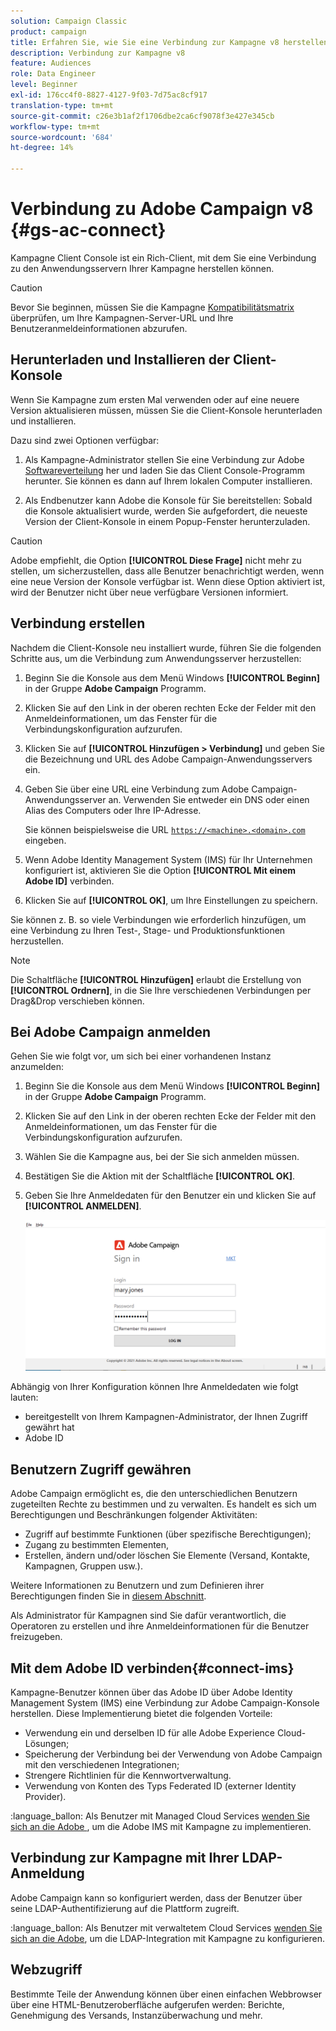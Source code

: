 ```yaml
---
solution: Campaign Classic
product: campaign
title: Erfahren Sie, wie Sie eine Verbindung zur Kampagne v8 herstellen.
description: Verbindung zur Kampagne v8
feature: Audiences
role: Data Engineer
level: Beginner
exl-id: 176cc4f0-8827-4127-9f03-7d75ac8cf917
translation-type: tm+mt
source-git-commit: c26e3b1af2f1706dbe2ca6cf9078f3e427e345cb
workflow-type: tm+mt
source-wordcount: '684'
ht-degree: 14%

---
```


# Verbindung zu Adobe Campaign v8 {#gs-ac-connect}

Kampagne Client Console ist ein Rich-Client, mit dem Sie eine Verbindung zu den Anwendungsservern Ihrer Kampagne herstellen können.

>[!CAUTION]
>
>Bevor Sie beginnen, müssen Sie die Kampagne [Kompatibilitätsmatrix](compatibility-matrix.md) überprüfen, um Ihre Kampagnen-Server-URL und Ihre Benutzeranmeldeinformationen abzurufen.

## Herunterladen und Installieren der Client-Konsole

Wenn Sie Kampagne zum ersten Mal verwenden oder auf eine neuere Version aktualisieren müssen, müssen Sie die Client-Konsole herunterladen und installieren.

Dazu sind zwei Optionen verfügbar:

1. Als Kampagne-Administrator stellen Sie eine Verbindung zur Adobe [Softwareverteilung](https://experience.adobe.com/#/downloads/content/software-distribution/encampaign.html) her und laden Sie das Client Console-Programm herunter. Sie können es dann auf Ihrem lokalen Computer installieren.

1. Als Endbenutzer kann Adobe die Konsole für Sie bereitstellen: Sobald die Konsole aktualisiert wurde, werden Sie aufgefordert, die neueste Version der Client-Konsole in einem Popup-Fenster herunterzuladen.

>[!CAUTION]
>
>Adobe empfiehlt, die Option **[!UICONTROL Diese Frage]** nicht mehr zu stellen, um sicherzustellen, dass alle Benutzer benachrichtigt werden, wenn eine neue Version der Konsole verfügbar ist.  Wenn diese Option aktiviert ist, wird der Benutzer nicht über neue verfügbare Versionen informiert.

## Verbindung erstellen

Nachdem die Client-Konsole neu installiert wurde, führen Sie die folgenden Schritte aus, um die Verbindung zum Anwendungsserver herzustellen:

1. Beginn Sie die Konsole aus dem Menü Windows **[!UICONTROL Beginn]** in der Gruppe **Adobe Campaign** Programm.

1. Klicken Sie auf den Link in der oberen rechten Ecke der Felder mit den Anmeldeinformationen, um das Fenster für die Verbindungskonfiguration aufzurufen.

1. Klicken Sie auf **[!UICONTROL Hinzufügen > Verbindung]** und geben Sie die Bezeichnung und URL des Adobe Campaign-Anwendungsservers ein.

1. Geben Sie über eine URL eine Verbindung zum Adobe Campaign-Anwendungsserver an. Verwenden Sie entweder ein DNS oder einen Alias des Computers oder Ihre IP-Adresse.

   Sie können beispielsweise die URL [`https://<machine>.<domain>.com`](https://myserver.adobe.com) eingeben.

1. Wenn Adobe Identity Management System (IMS) für Ihr Unternehmen konfiguriert ist, aktivieren Sie die Option **[!UICONTROL Mit einem Adobe ID]** verbinden.

1. Klicken Sie auf **[!UICONTROL OK]**, um Ihre Einstellungen zu speichern.

Sie können z. B. so viele Verbindungen wie erforderlich hinzufügen, um eine Verbindung zu Ihren Test-, Stage- und Produktionsfunktionen herzustellen.

>[!NOTE]
>
>Die Schaltfläche **[!UICONTROL Hinzufügen]** erlaubt die Erstellung von **[!UICONTROL Ordnern]**, in die Sie Ihre verschiedenen Verbindungen per Drag&amp;Drop verschieben können.

## Bei Adobe Campaign anmelden

Gehen Sie wie folgt vor, um sich bei einer vorhandenen Instanz anzumelden:

1. Beginn Sie die Konsole aus dem Menü Windows **[!UICONTROL Beginn]** in der Gruppe **Adobe Campaign** Programm.

1. Klicken Sie auf den Link in der oberen rechten Ecke der Felder mit den Anmeldeinformationen, um das Fenster für die Verbindungskonfiguration aufzurufen.

1. Wählen Sie die Kampagne aus, bei der Sie sich anmelden müssen.

1. Bestätigen Sie die Aktion mit der Schaltfläche **[!UICONTROL OK]**.

1. Geben Sie Ihre Anmeldedaten für den Benutzer ein und klicken Sie auf **[!UICONTROL ANMELDEN]**.

   ![](assets/sign-in-v8.png)

Abhängig von Ihrer Konfiguration können Ihre Anmeldedaten wie folgt lauten:

* bereitgestellt von Ihrem Kampagnen-Administrator, der Ihnen Zugriff gewährt hat
* Adobe ID

## Benutzern Zugriff gewähren

Adobe Campaign ermöglicht es, die den unterschiedlichen Benutzern zugeteilten Rechte zu bestimmen und zu verwalten. Es handelt es sich um Berechtigungen und Beschränkungen folgender Aktivitäten:

* Zugriff auf bestimmte Funktionen (über spezifische Berechtigungen);
* Zugang zu bestimmten Elementen,
* Erstellen, ändern und/oder löschen Sie Elemente (Versand, Kontakte, Kampagnen, Gruppen usw.).

Weitere Informationen zu Benutzern und zum Definieren ihrer Berechtigungen finden Sie in [diesem Abschnitt](permissions.md).

Als Administrator für Kampagnen sind Sie dafür verantwortlich, die Operatoren zu erstellen und ihre Anmeldeinformationen für die Benutzer freizugeben.


## Mit dem Adobe ID verbinden{#connect-ims}

Kampagne-Benutzer können über das Adobe ID über Adobe Identity Management System (IMS) eine Verbindung zur Adobe Campaign-Konsole herstellen. Diese Implementierung bietet die folgenden Vorteile:

* Verwendung ein und derselben ID für alle Adobe Experience Cloud-Lösungen;
* Speicherung der Verbindung bei der Verwendung von Adobe Campaign mit den verschiedenen Integrationen;
* Strengere Richtlinien für die Kennwortverwaltung.
* Verwendung von Konten des Typs Federated ID (externer Identity Provider).

:language_ballon: Als Benutzer mit Managed Cloud Services [wenden Sie sich an die Adobe ](support.md#support), um die Adobe IMS mit Kampagne zu implementieren.

## Verbindung zur Kampagne mit Ihrer LDAP-Anmeldung

Adobe Campaign kann so konfiguriert werden, dass der Benutzer über seine LDAP-Authentifizierung auf die Plattform zugreift.

:language_ballon: Als Benutzer mit verwaltetem Cloud Services [wenden Sie sich an die Adobe](support.md#support), um die LDAP-Integration mit Kampagne zu konfigurieren.


## Webzugriff

Bestimmte Teile der Anwendung können über einen einfachen Webbrowser über eine HTML-Benutzeroberfläche aufgerufen werden: Berichte, Genehmigung des Versands, Instanzüberwachung und mehr.
